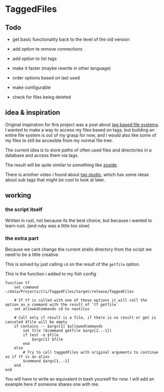 # TaggedFiles

## Todo

- get basic functionality back to the level of the old version


- add option te remove connections
- add option to list tags
- make it faster (maybe rewrite in other language)
- order options based on last used
- make configurable
- check for files being deleted

## idea & inspiration
Original inspiration for this project was a post about [tag based file systems](https://garrit.xyz/posts/2024-04-02-fuck-trees-use-tags).
I wanted to make a way to access my files based on tags, but building an entire file system is out of my grasp for now, and i would also like some of my files to still be accesible from my normal file tree.

The current idea is to store paths of often used files and directories in a database and access them via tags.

The result will be quite similar to something like [zoxide](https://github.com/ajeetdsouza/zoxide).

There is another video i found about [tag studio](https://www.youtube.com/watch?v=wTQeMkYRMcw&t=3s), which has some ideas about sub tags that might be cool to look at later.

## working

### the script itself
Written in rust, not because its the best choice, but because i wanted to learn rust. (and ruby was a little too slow)

### the extra part
Because we cant change the current shells directory from the script we need to be a little creative.

This is solved by just calling `cd` on the result of the `getfile` option.

This is the function i added to my fish config
```
function tf
    set command ~/data/Projects/cli/TaggedFiles/target/release/TaggedFiles

    # If tf is called with one of these options it will call the option as a command with the result of `tf getfile`
    set allowedCommands cd hx nautilus

    # Call only if result is a file, if there is no result or get is canceled $file will be empty
    if contains -- $argv[1] $allowedCommands
        set file ($command getfile $argv[2..-1])
        if test -e $file
            $argv[1] $file
        end
    else
        # Try to call taggedFiles with original arguments to continue as if tf is an alias
        $command $argv[1..-1]
    end
end
```

You will have to write an equivalent in bash yourself for now. I will add an example here if someone shares one with me.
